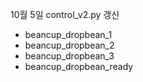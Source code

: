 10월 5일 control_v2.py 갱신
 - beancup_dropbean_1
 - beancup_dropbean_2
 - beancup_dropbean_3
 - beancup_dropbean_ready
